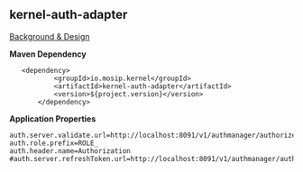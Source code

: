 ## kernel-auth-adapter


[Background & Design](https://github.com/mosip/mosip/wiki/Auth-Adapter)


 **Maven Dependency**
 
 ```
 	<dependency>
			<groupId>io.mosip.kernel</groupId>
			<artifactId>kernel-auth-adapter</artifactId>
			<version>${project.version}</version>
		</dependency>

 ```

**Application Properties**


```
auth.server.validate.url=http://localhost:8091/v1/authmanager/authorize/validateToken
auth.role.prefix=ROLE_
auth.header.name=Authorization
#auth.server.refreshToken.url=http://localhost:8091/v1/authmanager/authorize/refreshToken

```
